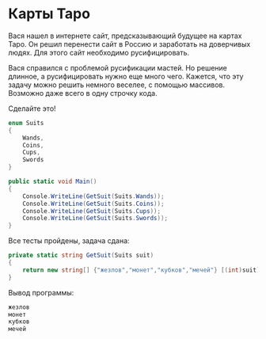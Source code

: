 # Карты Таро

Вася нашел в интернете сайт, предсказывающий будущее на картах Таро. Он решил перенести сайт в Россию и заработать на доверчивых людях. Для этого сайт необходимо русифицировать.

Вася справился с проблемой русификации мастей. Но решение длинное, а русифицировать нужно еще много чего. Кажется, что эту задачу можно решить немного веселее, с помощью массивов. Возможно даже всего в одну строчку кода.

Сделайте это!

```cs
enum Suits
{
	Wands,
	Coins,
	Cups,
	Swords
}

public static void Main()
{
	Console.WriteLine(GetSuit(Suits.Wands));
	Console.WriteLine(GetSuit(Suits.Coins));
	Console.WriteLine(GetSuit(Suits.Cups));
	Console.WriteLine(GetSuit(Suits.Swords));
}
```

Все тесты пройдены, задача сдана:
```cs
private static string GetSuit(Suits suit)
{
	return new string[] {"жезлов","монет","кубков","мечей"} [(int)suit];
}
```

Вывод программы:
```cs
жезлов
монет
кубков
мечей
```
